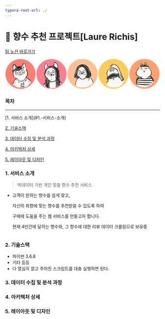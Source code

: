 ```yaml
---
typora-root-url: ./
---
```


# :wilted_flower: 향수 추천 프로젝트[Laure Richis]

[팀 노션 바로가기](https://www.notion.so/e89e794cf439444994ab31f82d06f37a) 

![all](front\src\assets\member\all.webp)



### 목차

<hr>
[1. 서비스 소개](#1.-서비스-소개)

[2. 기술스택](#2.-기술스택)

[3. 데이터 수집 및 분석 과정](#3.-데이터-수집-및-분석-과정)

[4. 아키텍처 상세](#4.-아키텍처-상세)

[5. 레이아웃 및 디자인](#5.-레이아웃-및-디자인)



### 1. 서비스 소개

> 빅데이터 기반 개인 맞춤 향수 추천 서비스

* 고객이 원하는 향수를 쉽게 찾고,

  자신의 취향에 맞는 향수를 추천받을 수 있도록 하여

  구매에 도움을 주는 웹 서비스를 만들고자 합니다.

  현재 4만건에 달하는 향수와, 그 향수에 대한 리뷰 데이터 크롤링으로 보유중

```

```

### 2. 기술스택

* 파이썬 3.6.8
* 기타 등등
* 다 열심히 깔고 주어진 스크립트를 대충 실행하면 된다.

### 3. 데이터 수집 및 분석 과정

### 4. 아키텍처 상세

### 5. 레이아웃 및 디자인

